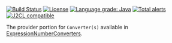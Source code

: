 [![Build Status](https://github.com/mP1/walkingkooka-tree-expression-convert-provider/actions/workflows/build.yaml/badge.svg)](https://github.com/mP1/walkingkooka-tree-expression-convert-provider/actions/workflows/build.yaml/badge.svg)
[![License](https://img.shields.io/badge/License-Apache%202.0-blue.svg)](https://opensource.org/licenses/Apache-2.0)
[![Language grade: Java](https://img.shields.io/lgtm/grade/java/g/mP1/walkingkooka-tree-expression-convert-provider.svg?logo=lgtm&logoWidth=18)](https://lgtm.com/projects/g/mP1/walkingkooka-tree-expression-convert-provider/context:java)
[![Total alerts](https://img.shields.io/lgtm/alerts/g/mP1/walkingkooka-tree-expression-convert-provider.svg?logo=lgtm&logoWidth=18)](https://lgtm.com/projects/g/mP1/walkingkooka-tree-expression-convert-provider/alerts/)
[![J2CL compatible](https://img.shields.io/badge/J2CL-compatible-brightgreen.svg)](https://github.com/mP1/j2cl-central)

The provider portion for `Converter(s)` available in [ExpressionNumberConverters](https://github.com/mP1/walkingkooka-tree/blob/master/src/main/java/walkingkooka/tree/expression/ExpressionNumberConverters.java).

